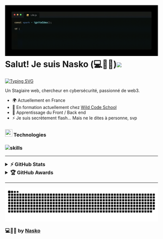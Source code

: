![Coding Gif](https://github.com/m-mdy-m/m-mdy-m/blob/main/Life.js.gif)
Salut! Je suis Nasko (💻💜🚀)![](https://user-images.githubusercontent.com/18350557/176309783-0785949b-9127-417c-8b55-ab5a4333674e.gif)
========================================================================================================================================
[![Typing SVG](https://readme-typing-svg.demolab.com?font=Playwrite+England+SemiJoine&pause=1000&color=D32BFFB3&center=faux&vCenter=faux&repeat=vrai&random=faux&width=435&lines=%5BStagiaire%5D%F0%9F%A7%91%E2%80%8D%F0%9F%92%BB;%5BWild+Code+School%5D%F0%9F%8F%AB;%5B%F0%9F%A4%96AI%7C%E2%9B%93%EF%B8%8FWeb3%5D%F0%9F%92%9C)](https://git.io/typing-svg)

Un Stagiaire web, chercheur en cybersécurité, passionné de web3.

- 🌍 Actuellement en France
- 🌱 En formation actuellement chez [Wild Code School](https://www.wildcodeschool.com/fr-fr/)
- 🧠 Apprentissage du Front / Back end
- ⚡ Je suis secrètement flash... Mais ne le dites à personne, svp

<h3><img src="https://media2.giphy.com/media/QssGEmpkyEOhBCb7e1/giphy.gif?cid=ecf05e47a0n3gi1bfqntqmob8g9aid1oyj2wr3ds3mg700bl&rid=giphy.gif" width="24" height="24"/> Technologies<h3/>

![skills](https://skillicons.dev/icons?i=html,css,tailwindcss,js,lua,react,nextjs,figma,vscode,apple,github,threejs,discord,nodejs,express,php,mysql,mongodb,supabase,git,vite&theme=dark)


---

<details>
<summary>&#9889 <b>GitHub Stats</b></summary><br/>

<p align="center">
    <img src="https://github-readme-streak-stats.herokuapp.com/?user=Nasko-dev&theme=radical&border=7F3FBF&background=0D1117" alt="Nasko-dev" />
</p>

<p align="center">
    <a href="https://github.com/Nasko-dev">
        <img alt="Nasko-dev Github Stats" src="https://denvercoder1-github-readme-stats.vercel.app/api?username=Nasko-dev&show_icons=true&count_private=true&theme=tokyonight&border_color=7F3FBF&bg_color=0D1117&title_color=F85D7F&icon_color=F8D866" height="192px" />
    </a>
    <a href="https://github.com/Nasko-dev">
        <img alt="Nasko-dev Top Languages" src="https://denvercoder1-github-readme-stats.vercel.app/api/top-langs/?username=Nasko-dev&langs_count=20&layout=compact&theme=tokyonight&border_color=7F3FBF&bg_color=0D1117&title_color=F85D7F&icon_color=F8D866" height="192px" />
    </a>
</p>

<p align="center">
    <img src="https://github-readme-activity-graph.vercel.app/graph?username=Nasko-dev&custom_title=Nasko-dev%20GitHub%20Activity%20Graph&bg_color=0D1117&color=7F3FBF&line=7F3FBF&point=7F3FBF&area_color=FFFFFF&title_color=FFFFFF&area=true" alt="Nasko-dev" />
</p>
</details>
<details>
    <summary>&#127942 <b>GitHub Awards</b></summary><br/>

![Github Trophy](https://github-profile-trophy.vercel.app/?username=Nasko-dev)

</details>

---

<img src="https://raw.githubusercontent.com/Devtrotter/Devtrotter/57d797287a1541c51be8dbcd2e1f621af6b55f88/Images/snake.svg" style="background:#161b22;">

💻💜🚀 by [Nasko](https://www.linkedin.com/in/Nasko-dev/)
